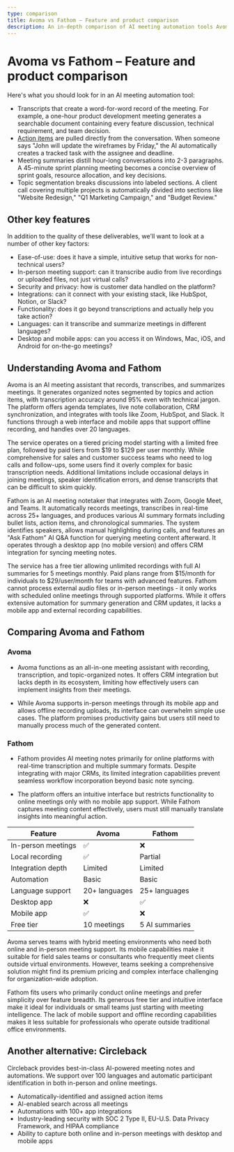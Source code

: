 ```yaml
---
type: comparison
title: Avoma vs Fathom – Feature and product comparison
description: An in-depth comparison of AI meeting automation tools Avoma and Fathom, evaluating their transcription capabilities, meeting summaries, action item tracking, and other key features.
---
```


# Avoma vs Fathom – Feature and product comparison

Here's what you should look for in an AI meeting automation tool:  
* Transcripts that create a word-for-word record of the meeting. For example, a one-hour product development meeting generates a searchable document containing every feature discussion, technical requirement, and team decision.
* [Action items](/releases/add-action-items-to-meetings) are pulled directly from the conversation. When someone says "John will update the wireframes by Friday," the AI automatically creates a tracked task with the assignee and deadline.
* Meeting summaries distill hour-long conversations into 2-3 paragraphs. A 45-minute sprint planning meeting becomes a concise overview of sprint goals, resource allocation, and key decisions.
* Topic segmentation breaks discussions into labeled sections. A client call covering multiple projects is automatically divided into sections like "Website Redesign," "Q1 Marketing Campaign," and "Budget Review."

## Other key features
In addition to the quality of these deliverables, we'll want to look at a number of other key factors:
* Ease-of-use: does it have a simple, intuitive setup that works for non-technical users?
* In-person meeting support: can it transcribe audio from live recordings or uploaded files, not just virtual calls?
* Security and privacy: how is customer data handled on the platform?
* Integrations: can it connect with your existing stack, like HubSpot, Notion, or Slack?
* Functionality: does it go beyond transcriptions and actually help you take action?
* Languages: can it transcribe and summarize meetings in different languages?
* Desktop and mobile apps: can you access it on Windows, Mac, iOS, and Android for on-the-go meetings?

## Understanding Avoma and Fathom
Avoma is an AI meeting assistant that records, transcribes, and summarizes meetings. It generates organized notes segmented by topics and action items, with transcription accuracy around 95% even with technical jargon. The platform offers agenda templates, live note collaboration, CRM synchronization, and integrates with tools like Zoom, HubSpot, and Slack. It functions through a web interface and mobile apps that support offline recording, and handles over 20 languages.

The service operates on a tiered pricing model starting with a limited free plan, followed by paid tiers from $19 to $129 per user monthly. While comprehensive for sales and customer success teams who need to log calls and follow-ups, some users find it overly complex for basic transcription needs. Additional limitations include occasional delays in joining meetings, speaker identification errors, and dense transcripts that can be difficult to skim quickly.

Fathom is an AI meeting notetaker that integrates with Zoom, Google Meet, and Teams. It automatically records meetings, transcribes in real-time across 25+ languages, and produces various AI summary formats including bullet lists, action items, and chronological summaries. The system identifies speakers, allows manual highlighting during calls, and features an "Ask Fathom" AI Q&A function for querying meeting content afterward. It operates through a desktop app (no mobile version) and offers CRM integration for syncing meeting notes.

The service has a free tier allowing unlimited recordings with full AI summaries for 5 meetings monthly. Paid plans range from $15/month for individuals to $29/user/month for teams with advanced features. Fathom cannot process external audio files or in-person meetings - it only works with scheduled online meetings through supported platforms. While it offers extensive automation for summary generation and CRM updates, it lacks a mobile app and external recording capabilities.

## Comparing Avoma and Fathom

### Avoma

* Avoma functions as an all-in-one meeting assistant with recording, transcription, and topic-organized notes. It offers CRM integration but lacks depth in its ecosystem, limiting how effectively users can implement insights from their meetings.

* While Avoma supports in-person meetings through its mobile app and allows offline recording uploads, its interface can overwhelm simple use cases. The platform promises productivity gains but users still need to manually process much of the generated content.

### Fathom

* Fathom provides AI meeting notes primarily for online platforms with real-time transcription and multiple summary formats. Despite integrating with major CRMs, its limited integration capabilities prevent seamless workflow incorporation beyond basic note syncing.

* The platform offers an intuitive interface but restricts functionality to online meetings only with no mobile app support. While Fathom captures meeting content effectively, users must still manually translate insights into meaningful action.

| Feature | Avoma | Fathom |
|---------|-------|--------|
| In-person meetings | ✅ | ❌ |
| Local recording | ✅ | Partial |
| Integration depth | Limited | Limited |
| Automation | Basic | Basic |
| Language support | 20+ languages | 25+ languages |
| Desktop app | ❌ | ✅ |
| Mobile app | ✅ | ❌ |
| Free tier | 10 meetings | 5 AI summaries |

Avoma serves teams with hybrid meeting environments who need both online and in-person meeting support. Its mobile capabilities make it suitable for field sales teams or consultants who frequently meet clients outside virtual environments. However, teams seeking a comprehensive solution might find its premium pricing and complex interface challenging for organization-wide adoption.

Fathom fits users who primarily conduct online meetings and prefer simplicity over feature breadth. Its generous free tier and intuitive interface make it ideal for individuals or small teams just starting with meeting intelligence. The lack of mobile support and offline recording capabilities makes it less suitable for professionals who operate outside traditional office environments.

## Another alternative: Circleback
Circleback provides best-in-class AI-powered meeting notes and automations. We support over 100 languages and automatic participant identification in both in-person and online meetings.
* Automatically-identified and assigned action items
* AI-enabled search across all meetings
* Automations with 100+ app integrations
* Industry-leading security with SOC 2 Type II, EU-U.S. Data Privacy Framework, and HIPAA compliance
* Ability to capture both online and in-person meetings with desktop and mobile apps